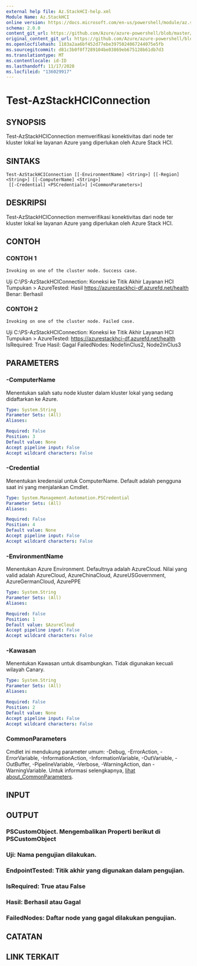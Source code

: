 ```yaml
---
external help file: Az.StackHCI-help.xml
Module Name: Az.StackHCI
online version: https://docs.microsoft.com/en-us/powershell/module/az.stackhci/test-azstackhciconnection
schema: 2.0.0
content_git_url: https://github.com/Azure/azure-powershell/blob/master/src/StackHCI/help/Test-AzStackHCIConnection.md
original_content_git_url: https://github.com/Azure/azure-powershell/blob/master/src/StackHCI/help/Test-AzStackHCIConnection.md
ms.openlocfilehash: 1183a2aa6bf452d77ebe3975024067244075e5fb
ms.sourcegitcommit: d81c3b0f0f7289104be03869eb675128b61db7d3
ms.translationtype: MT
ms.contentlocale: id-ID
ms.lasthandoff: 11/17/2020
ms.locfileid: "136029917"
---
```

# Test-AzStackHCIConnection

## SYNOPSIS
Test-AzStackHCIConnection memverifikasi konektivitas dari node ter kluster lokal ke layanan Azure yang diperlukan oleh Azure Stack HCI.

## SINTAKS

```
Test-AzStackHCIConnection [[-EnvironmentName] <String>] [[-Region] <String>] [[-ComputerName] <String>]
 [[-Credential] <PSCredential>] [<CommonParameters>]
```

## DESKRIPSI
Test-AzStackHCIConnection memverifikasi konektivitas dari node ter kluster lokal ke layanan Azure yang diperlukan oleh Azure Stack HCI.

## CONTOH

### CONTOH 1
```
Invoking on one of the cluster node. Success case.
```

Uji C:\PS-AzStackHCIConnection: Koneksi ke Titik Akhir Layanan HCI Tumpukan \> AzureTested: Hasil https://azurestackhci-df.azurefd.net/health Benar: Berhasil

### CONTOH 2
```
Invoking on one of the cluster node. Failed case.
```

Uji C:\PS-AzStackHCIConnection: Koneksi ke Titik Akhir Layanan HCI Tumpukan \> AzureTested: https://azurestackhci-df.azurefd.net/health IsRequired: True Hasil: Gagal FailedNodes: Node1inClus2, Node2inClus3

## PARAMETERS

### -ComputerName
Menentukan salah satu node kluster dalam kluster lokal yang sedang didaftarkan ke Azure.

```yaml
Type: System.String
Parameter Sets: (All)
Aliases:

Required: False
Position: 3
Default value: None
Accept pipeline input: False
Accept wildcard characters: False
```

### -Credential
Menentukan kredensial untuk ComputerName.
Default adalah pengguna saat ini yang menjalankan Cmdlet.

```yaml
Type: System.Management.Automation.PSCredential
Parameter Sets: (All)
Aliases:

Required: False
Position: 4
Default value: None
Accept pipeline input: False
Accept wildcard characters: False
```

### -EnvironmentName
Menentukan Azure Environment.
Defaultnya adalah AzureCloud.
Nilai yang valid adalah AzureCloud, AzureChinaCloud, AzureUSGovernment, AzureGermanCloud, AzurePPE

```yaml
Type: System.String
Parameter Sets: (All)
Aliases:

Required: False
Position: 1
Default value: $AzureCloud
Accept pipeline input: False
Accept wildcard characters: False
```

### -Kawasan
Menentukan Kawasan untuk disambungkan.
Tidak digunakan kecuali wilayah Canary.

```yaml
Type: System.String
Parameter Sets: (All)
Aliases:

Required: False
Position: 2
Default value: None
Accept pipeline input: False
Accept wildcard characters: False
```

### CommonParameters
Cmdlet ini mendukung parameter umum: -Debug, -ErrorAction, -ErrorVariable, -InformationAction, -InformationVariable, -OutVariable, -OutBuffer, -PipelineVariable, -Verbose, -WarningAction, dan -WarningVariable. Untuk informasi selengkapnya, [lihat about_CommonParameters](http://go.microsoft.com/fwlink/?LinkID=113216).

## INPUT

## OUTPUT

### PSCustomObject. Mengembalikan Properti berikut di PSCustomObject
### Uji: Nama pengujian dilakukan.
### EndpointTested: Titik akhir yang digunakan dalam pengujian.
### IsRequired: True atau False
### Hasil: Berhasil atau Gagal
### FailedNodes: Daftar node yang gagal dilakukan pengujian.
## CATATAN

## LINK TERKAIT
